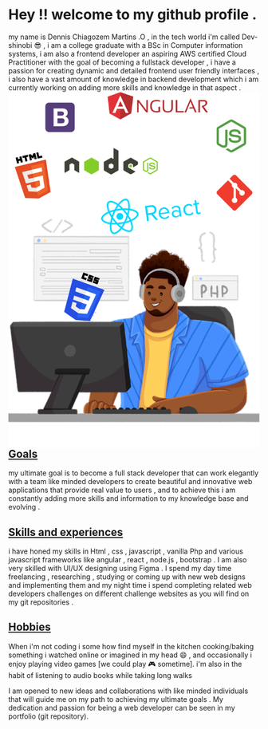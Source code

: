 <h1>Hey !! welcome to my github profile .</h1>
  <span>my name is Dennis Chiagozem Martins .O , in the tech world i'm called Dev-shinobi 😎 , i am a college graduate with a BSc in Computer information systems, i am also a frontend developer an aspiring AWS certified Cloud Practitioner with the goal of becoming a fullstack developer ,  i have a passion for creating dynamic and detailed frontend user friendly interfaces , i also have a vast amount of knowledge in backend development which i am currently working on adding more skills and  knowledge in that aspect . </span>
  <span><img align="right" title="a title" alt="Alt text" src="dev.svg"></span>


<h2><u>Goals</u></h2>
<p>my ultimate goal is to become a full stack developer that can work elegantly with a team like minded developers to create beautiful and innovative web applications that provide real value to users , and to achieve this i am constantly adding more skills and information to my knowledge base and evolving .</p> 

<h2><u>Skills and experiences </u></h2>
<p> i have honed my skills in Html , css , javascript , vanilla Php and various javascript frameworks like angular , react , node.js ,  bootstrap . I am also very skilled with UI/UX designing using Figma . I spend my day time freelancing , researching , studying or coming up with new web designs and implementing them and my night time i spend completing related web developers challenges on different challenge websites as you will find on my git repositories . </p>

<h2><u>Hobbies</u></h2>
<p> When i'm not coding i some how find myself in the kitchen cooking/baking something i watched online or imagined in my head 😄  , and occasionally i enjoy playing video games [we could play 🎮 sometime]. i'm also in the habit of listening to audio books while taking long walks </p> 

<p>I am opened to new ideas and collaborations with like minded individuals that will guide me on my path to achieving my ultimate goals . My dedication and passion for being a web developer can be seen in my portfolio (git repository). </p> 
